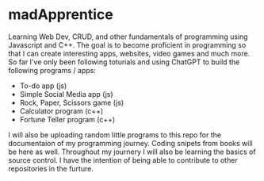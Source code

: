 # madApprentice
Learning Web Dev, CRUD, and other fundamentals of programming using Javascript and C++. 
The goal is to become proficient in programming so that I can create interesting apps, websites, video games and much more.
So far I've only been following toturials and using ChatGPT to build the following programs / apps:
- To-do app (js)
- Simple Social Media app (js)
- Rock, Paper, Scissors game (js)
- Calculator program (c++)
- Fortune Teller program (c++) 

I will also be uploading random little programs to this repo for the documentaion of my programming journey.
Coding snipets from books will be here as well. 
Throughout my journery I will also be learning the basics of source control. 
I have the intention of being able to contribute to 
other repositories in the furture. 